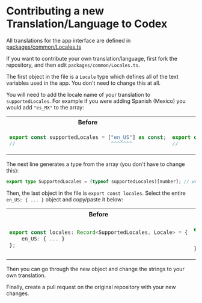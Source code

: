 # Contributing a new Translation/Language to Codex

All translations for the app interface are defined in [packages/common/Locales.ts](../packages/common/Locales.ts)

If you want to contribute your own translation/language, first fork the repository, and then edit `packages/common/Locales.ts`.

The first object in the file is a `Locale` type which defines all of the text variables used in the app. You don't need to change this at all.

You will need to add the locale name of your translation to `supportedLocales`. For example if you were adding Spanish (Mexico) you would add `"es_MX"` to the array:

 <table><tr><th>Before</th><th>After</th></tr><tr><td>

```ts
export const supportedLocales = ["en_US"] as const;
//                               ^^^^^^^
```

</td><td>

```ts
export const supportedLocales = ["en_US", "es_MX"] as const;
//                               ^^^^^^^^^^^^^^^^
```

</td></tr></table>

The next line generates a type from the array (you don't have to change this):

```ts
export type SupportedLocales = (typeof supportedLocales)[number]; // would be: "en_US" | "es_MX"
```

Then, the last object in the file is `export const locales`. Select the entire `en_US: { ... }` object and copy/paste it below:

<table><tr><th>Before</th><th>After</th></tr><tr><td>

```ts
export const locales: Record<SupportedLocales, Locale> = {
    en_US: { ... }
};
```

</td><td>

```ts
export const locales: Record<SupportedLocales, Locale> = {
    en_US: { ... },
    es_MX: { ... } // New translation
};
```

</td></tr></table>

Then you can go through the new object and change the strings to your own translation.

Finally, create a pull request on the original repository with your new changes.
